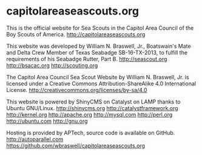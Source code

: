 capitolareaseascouts.org
========================

This is the official website for Sea Scouts in the Capitol Area Council of the Boy Scouts of America.
http://capitolareaseascouts.org

This website was developed by William N. Braswell, Jr., Boatswain's Mate and Delta Crew Member of Texas Seabadge SB-16-TX-2013, to fulfill the requirements of his Seabadge Rutter, Part B.
http://seascout.org
http://bsacac.org
http://scouting.org

The Capitol Area Council Sea Scout Website by William N. Braswell, Jr. is licensed under a Creative Commons Attribution-ShareAlike 4.0 International License.
http://creativecommons.org/licenses/by-sa/4.0

This website is powered by ShinyCMS on Catalyst on LAMP thanks to Ubuntu GNU/Linux.
http://shinycms.org
http://catalystframework.org
http://kernel.org
http://apache.org
http://mysql.com
http://perl.org
http://ubuntu.com
http://gnu.org

Hosting is provided by APTech, source code is available on GitHub.
http://autoparallel.com
https://github.com/wbraswell/capitolareaseascouts.org

